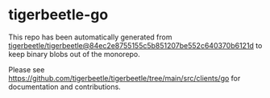 # tigerbeetle-go
This repo has been automatically generated from
[tigerbeetle/tigerbeetle@84ec2e8755155c5b851207be552c640370b6121d](https://github.com/tigerbeetle/tigerbeetle/commit/84ec2e8755155c5b851207be552c640370b6121d)
to keep binary blobs out of the monorepo.

Please see
<https://github.com/tigerbeetle/tigerbeetle/tree/main/src/clients/go>
for documentation and contributions.